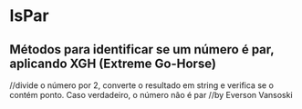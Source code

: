 # IsPar
Métodos para identificar se um número é par, aplicando XGH (Extreme Go-Horse)
-------------------


//divide o número por 2, converte o resultado em string e verifica se o contém ponto. Caso verdadeiro, o número não é par
//by Everson Vansoski
